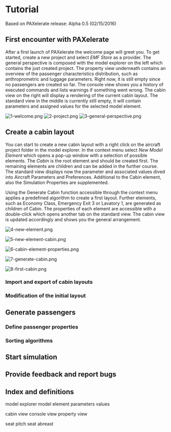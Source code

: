 # Tutorial

Based on PAXelerate release: Alpha 0.5 (02/15/2016)

## First encounter with PAXelerate

After a first launch of PAXelerate the welcome page will greet you. To get started, create a new project and select *EMF Store* as a provider. The general perspective is composed with the model explorer on the left which contains the just created project. The property view underneath contains an overview of the passenger characteristics distribution, such as anthroprometric and luggage parameters. Right now, it is still empty since no passengers are created so far. The console view shows you a history of executed commands and lists warnings if something went wrong. The cabin view on the right will display a rendering of the current cabin layout. The standard view in the middle is currently still empty, it will contain parameters and assigned values for the selected model element.

![1-welcome.png](images/1-welcome.png)
![2-project.png](images/2-project.png)
![3-general-perspective.png](images/3-general-perspective.png)

## Create a cabin layout

You can start to create a new cabin layout with a right click on the aircraft project folder in the model explorer. In the context menu select *New Model Element* which opens a pop-up window with a selection of possible elements. The *Cabin* is the root element and should be created first. The remaining elements are children and can be added in the further course. The standard view displays now the parameter and associated values dived into Aircraft Parameters and Preferences. Additional to the Cabin element, also the Simulation Properties are supplemented.

Using the Generate Cabin function accessible through the context menu applies a predefined algorithm to create a first layout. Further elements, such as Economy Class, Emergency Exit 3 or Lavatory 1, are generated as children of Cabin. The properties of each element are accessible with a double-click which opens another tab on the standard view. The cabin view is updated accordingly and shows you the general arrangement. 

![4-new-element.png](images/4-new-element.png)

![5-new-element-cabin.png](images/5-new-element-cabin.png)

![6-cabin-element-properties.png](images/6-cabin-element-properties.png)

![7-generate-cabin.png](images/7-generate-cabin.png)

![8-first-cabin.png](images/8-first-cabin.png)

### Import and export of cabin layouts

### Modification of the initial layout

## Generate passengers

### Define passenger properties 

### Sorting algorithms

## Start simulation


## Provide feedback and report bugs ##

## Index and definitions

model explorer
model element
parameters
values

cabin view
console view
property view

seat pitch
seat abreast




